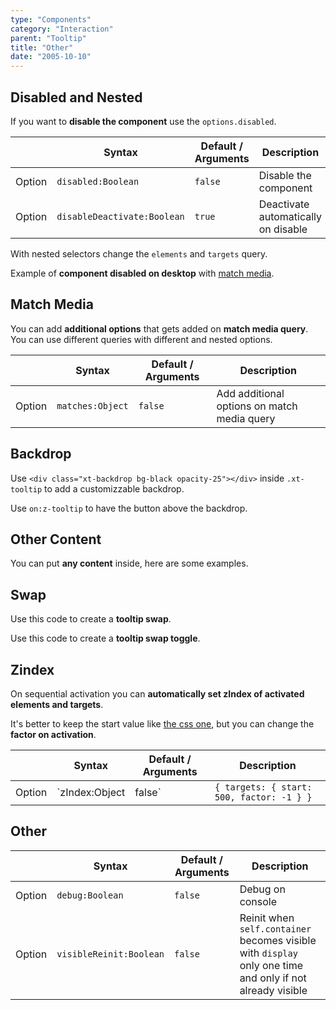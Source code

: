 ```yaml
---
type: "Components"
category: "Interaction"
parent: "Tooltip"
title: "Other"
date: "2005-10-10"
---
```


## Disabled and Nested

If you want to **disable the component** use the `options.disabled`.

<div class="xt-overflow-sub overflow-y-hidden overflow-x-scroll my-5 xt-my-auto w-full">

|                         | Syntax                                    | Default / Arguments                       | Description                   |
| ----------------------- | ----------------------------------------- | ----------------------------- | ----------------------------- |
| Option                  | `disabled:Boolean`                              | `false`                     | Disable the component           |
| Option                  | `disableDeactivate:Boolean`                              | `true`                     | Deactivate automatically on disable           |

</div>

With nested selectors change the `elements` and `targets` query.

Example of **component disabled on desktop** with [match media](/components/tooltip/api#match-media).

<demo>
  <demoinline src="demos/components/tooltip/disabled">
  </demoinline>
</demo>

## Match Media

You can add **additional options** that gets added on **match media query**. You can use different queries with different and nested options.

<div class="xt-overflow-sub overflow-y-hidden overflow-x-scroll my-5 xt-my-auto w-full">

|                         | Syntax                                    | Default / Arguments                       | Description                   |
| ----------------------- | ----------------------------------------- | ----------------------------- | ----------------------------- |
| Option                  | `matches:Object`                              | `false`                     | Add additional options on match media query           |

</div>

<demo>
  <demoinline src="demos/components/tooltip/matches">
  </demoinline>
</demo>

## Backdrop

Use `<div class="xt-backdrop bg-black opacity-25"></div>` inside `.xt-tooltip` to add a customizzable backdrop.

Use `on:z-tooltip` to have the button above the backdrop.

<demo>
  <demoinline src="demos/components/tooltip/backdrop">
  </demoinline>
</demo>

## Other Content

You can put **any content** inside, here are some examples.

<demo>
  <demoinline src="demos/components/tooltip/other-content">
  </demoinline>
</demo>

## Swap

Use this code to create a **tooltip swap**.

<demo>
  <demoinline src="demos/components/tooltip/swap-click">
  </demoinline>
</demo>

Use this code to create a **tooltip swap toggle**.

<demo>
  <demoinline src="demos/components/tooltip/swap-toggle">
  </demoinline>
</demo>

## Zindex

On sequential activation you can **automatically set zIndex of activated elements and targets**.

It's better to keep the start value like [the css one](https://github.com/xtendui/xtendui/blob/beta/tailwind.preset.js), but you can change the **factor on activation**.

<div class="xt-overflow-sub overflow-y-hidden overflow-x-scroll my-5 xt-my-auto w-full">

|                         | Syntax                                    | Default / Arguments                       | Description                   |
| ----------------------- | ----------------------------------------- | ----------------------------- | ----------------------------- |
| Option                  | `zIndex:Object|false`                 | `{ targets: { start: 500, factor: -1 } }`     | Set `z-index` on activation, can be `elements`, `targets`, `elementsInner`, `targetsInner`          |

</div>

## Other

<div class="xt-overflow-sub overflow-y-hidden overflow-x-scroll my-5 xt-my-auto w-full">

|                         | Syntax                                    | Default / Arguments                       | Description                   |
| ----------------------- | ----------------------------------------- | ----------------------------- | ----------------------------- |
| Option                    | `debug:Boolean`                          | `false`        | Debug on console            |
| Option                    | `visibleReinit:Boolean`                          | `false`        | Reinit when `self.container` becomes visible with `display` only one time and only if not already visible            |

</div>
